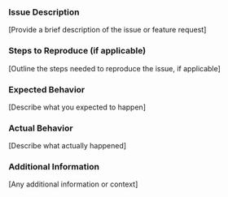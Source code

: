 ### Issue Description
[Provide a brief description of the issue or feature request]

### Steps to Reproduce (if applicable)
[Outline the steps needed to reproduce the issue, if applicable]

### Expected Behavior
[Describe what you expected to happen]

### Actual Behavior
[Describe what actually happened]

### Additional Information
[Any additional information or context]
